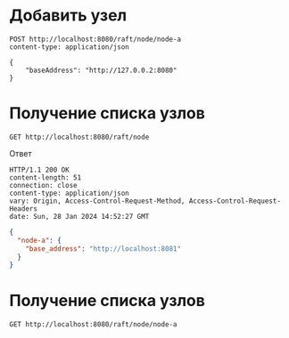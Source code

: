 Добавить узел
=========================

```http
POST http://localhost:8080/raft/node/node-a
content-type: application/json

{
    "baseAddress": "http://127.0.0.2:8080"
}
```

Получение списка узлов
=========================
```http
GET http://localhost:8080/raft/node
```

Ответ

    HTTP/1.1 200 OK
    content-length: 51
    connection: close
    content-type: application/json
    vary: Origin, Access-Control-Request-Method, Access-Control-Request-Headers
    date: Sun, 28 Jan 2024 14:52:27 GMT

```json
{
  "node-a": {
    "base_address": "http://localhost:8081"
  }
}
```

Получение списка узлов
=========================
```http
GET http://localhost:8080/raft/node/node-a
```
